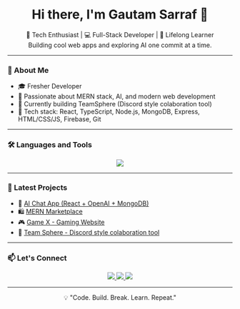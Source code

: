 <!-- PROFILE README START -->

<h1 align="center">Hi there, I'm Gautam Sarraf 👋</h1>

<p align="center">
  🚀 Tech Enthusiast | 💻 Full-Stack Developer | 🧠 Lifelong Learner<br>
  Building cool web apps and exploring AI one commit at a time.
</p>

---

### 🧠 About Me
- 🎓 Fresher Developer
- 💼 Passionate about MERN stack, AI, and modern web development
- 🔭 Currently building TeamSphere (Discord style colaboration tool)
- 🧰 Tech stack: React, TypeScript, Node.js, MongoDB, Express, HTML/CSS/JS, Firebase, Git

---

### 🛠️ Languages and Tools
<p align="center">
  <img src="https://skillicons.dev/icons?i=react,ts,nodejs,express,mongodb,html,css,js,git,github,firebase,vscode" />
</p>

---


### 🌱 Latest Projects
- 🤖 [AI Chat App (React + OpenAI + MongoDB)](https://github.com/GautamSarraf/ai-chat-app)
- 🛍️ [MERN Marketplace](https://github.com/GautamSarraf/mern-marketplace)
- 🎮 [Game X - Gaming Website](https://github.com/GautamSarraf/game-x)
- 👥 [Team Sphere - Discord style colaboration tool ](https://github.com/GautamSarraf/team-sphere)

---

### 📫 Let's Connect
<p align="center">
  <a href="https://www.linkedin.com/in/gautam-sarraf" target="_blank">
    <img src="https://img.shields.io/badge/LinkedIn-%230077B5.svg?style=for-the-badge&logo=linkedin&logoColor=white" />
  </a>
  <a href="mailto:gautamsarraf09@gmail.com">
    <img src="https://img.shields.io/badge/Gmail-D14836?style=for-the-badge&logo=gmail&logoColor=white" />
  </a>
  <a href="https://github.com/GautamSarraf">
    <img src="https://img.shields.io/badge/GitHub-%2312100E.svg?style=for-the-badge&logo=github&logoColor=white" />
  </a>
</p>

---

<p align="center">💡 "Code. Build. Break. Learn. Repeat."</p>

<!-- PROFILE README END -->
